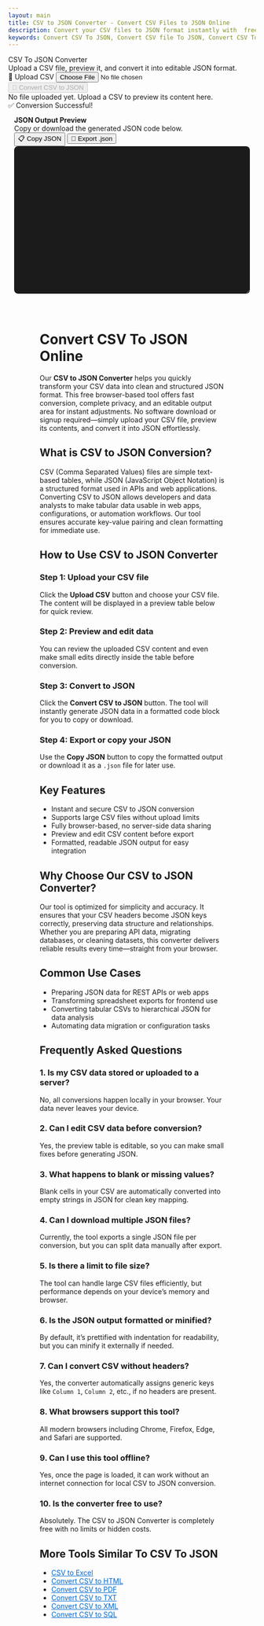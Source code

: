 ```yaml
---
layout: main
title: CSV to JSON Converter - Convert CSV Files to JSON Online
description: Convert your CSV files to JSON format instantly with  free browser-based CSV to JSON converter. Fast, secure, and easy to use.
keywords: Convert CSV To JSON, Convert CSV file To JSON, Convert CSV To JSON file, Convert CSV file To JSON file, CSV To JSON, CSV To JSON Converter
---
```

<script src="https://cdnjs.cloudflare.com/ajax/libs/xlsx/0.18.5/xlsx.full.min.js"></script>

<div class="csvx-container">
  <div class="csvx-panel" id="csvPanel">
    <div class="panel-header">
      <div>
        <div class="title">CSV To JSON Converter</div>
        <div class="small">Upload a CSV file, preview it, and convert it into editable JSON format.</div>
      </div>
      <div class="controls">
        <label class="csvx-btn" id="uploadBtn" title="Upload CSV">
          📂 Upload CSV
          <input id="fileInput" type="file" accept="text/csv, .csv">
        </label>
        <button class="csvx-btn primary" id="convertBtn" disabled title="Convert CSV to JSON">🔄 Convert CSV to JSON</button>
      </div>
    </div>
    <div id="csvPreview" class="csvx-preview" contenteditable>
      <div class="small" id="placeholder">No file uploaded yet. Upload a CSV to preview its content here.</div>
    </div>
    <div id="toast" class="csvx-toast">✅ Conversion Successful!</div>
  </div>
</div>

<div class="csvx-container">  
  <div id="jsonPanel" class="csvx-excel-panel">
    <div class="csvx-panel" style="padding:12px;">
      <div class="excel-header">
        <div>
          <div style="font-weight:700">JSON Output Preview</div>
          <div class="small">Copy or download the generated JSON code below.</div>
        </div>
        <div class="controls">
          <button class="csvx-btn" id="copyJsonBtn" title="Copy JSON to Clipboard">📋 Copy JSON</button>
          <button class="csvx-btn" id="exportJsonBtn" title="Download as JSON File">💾 Export .json</button>
        </div>
      </div>
      <textarea id="jsonPreview" class="csvx-preview" style="min-height:300px; background:#1b1b1b; color:#eee; font-family:monospace; padding:10px; border:none; width:100%; border-radius:8px;" contenteditable="true"></textarea>
    </div>
  </div>
</div>



<script src="/assets/js/csv-to-json.js"></script>


<div style="margin: 4rem">

<h1>Convert CSV To JSON Online</h1>
<p>
Our <strong>CSV to JSON Converter</strong> helps you quickly transform your CSV data into clean and structured JSON format. 
This free browser-based tool offers fast conversion, complete privacy, and an editable output area for instant adjustments. 
No software download or signup required—simply upload your CSV file, preview its contents, and convert it into JSON effortlessly.
</p>

<h2>What is CSV to JSON Conversion?</h2>
<p>
CSV (Comma Separated Values) files are simple text-based tables, while JSON (JavaScript Object Notation) is a structured format used in APIs and web applications. 
Converting CSV to JSON allows developers and data analysts to make tabular data usable in web apps, configurations, or automation workflows. 
Our tool ensures accurate key-value pairing and clean formatting for immediate use.
</p>

<h2>How to Use CSV to JSON Converter</h2>

<h3>Step 1: Upload your CSV file</h3>
<p>Click the <strong>Upload CSV</strong> button and choose your CSV file. The content will be displayed in a preview table below for quick review.</p>

<h3>Step 2: Preview and edit data</h3>
<p>You can review the uploaded CSV content and even make small edits directly inside the table before conversion.</p>

<h3>Step 3: Convert to JSON</h3>
<p>Click the <strong>Convert CSV to JSON</strong> button. The tool will instantly generate JSON data in a formatted code block for you to copy or download.</p>

<h3>Step 4: Export or copy your JSON</h3>
<p>Use the <strong>Copy JSON</strong> button to copy the formatted output or download it as a <code>.json</code> file for later use.</p>

<h2>Key Features</h2>
<ul>
  <li>Instant and secure CSV to JSON conversion</li>
  <li>Supports large CSV files without upload limits</li>
  <li>Fully browser-based, no server-side data sharing</li>
  <li>Preview and edit CSV content before export</li>
  <li>Formatted, readable JSON output for easy integration</li>
</ul>

<h2>Why Choose Our CSV to JSON Converter?</h2>
<p>
Our tool is optimized for simplicity and accuracy. It ensures that your CSV headers become JSON keys correctly, preserving data structure and relationships. 
Whether you are preparing API data, migrating databases, or cleaning datasets, this converter delivers reliable results every time—straight from your browser.
</p>

<h2>Common Use Cases</h2>
<ul>
  <li>Preparing JSON data for REST APIs or web apps</li>
  <li>Transforming spreadsheet exports for frontend use</li>
  <li>Converting tabular CSVs to hierarchical JSON for data analysis</li>
  <li>Automating data migration or configuration tasks</li>
</ul>

<h2>Frequently Asked Questions</h2>

<h3>1. Is my CSV data stored or uploaded to a server?</h3>
<p>No, all conversions happen locally in your browser. Your data never leaves your device.</p>

<h3>2. Can I edit CSV data before conversion?</h3>
<p>Yes, the preview table is editable, so you can make small fixes before generating JSON.</p>

<h3>3. What happens to blank or missing values?</h3>
<p>Blank cells in your CSV are automatically converted into empty strings in JSON for clean key mapping.</p>

<h3>4. Can I download multiple JSON files?</h3>
<p>Currently, the tool exports a single JSON file per conversion, but you can split data manually after export.</p>

<h3>5. Is there a limit to file size?</h3>
<p>The tool can handle large CSV files efficiently, but performance depends on your device’s memory and browser.</p>

<h3>6. Is the JSON output formatted or minified?</h3>
<p>By default, it’s prettified with indentation for readability, but you can minify it externally if needed.</p>

<h3>7. Can I convert CSV without headers?</h3>
<p>Yes, the converter automatically assigns generic keys like <code>Column 1</code>, <code>Column 2</code>, etc., if no headers are present.</p>

<h3>8. What browsers support this tool?</h3>
<p>All modern browsers including Chrome, Firefox, Edge, and Safari are supported.</p>

<h3>9. Can I use this tool offline?</h3>
<p>Yes, once the page is loaded, it can work without an internet connection for local CSV to JSON conversion.</p>

<h3>10. Is the converter free to use?</h3>
<p>Absolutely. The CSV to JSON Converter is completely free with no limits or hidden costs.</p>

 <h2>More Tools Similar To CSV To JSON</h2>
 <ul>
  <li><a href="convert-csv-to-excel" style="color:#0066cc; text-decoration:underline;">CSV to Excel</a></li>
  <li><a href="convert-csv-to-html" style="color:#0066cc; text-decoration:underline;">Convert CSV to HTML</a></li>
  <li><a href="convert-csv-to-pdf" style="color:#0066cc; text-decoration:underline;">Convert CSV to PDF</a></li>
  <li><a href="convert-csv-to-txt" style="color:#0066cc; text-decoration:underline;">Convert CSV to TXT</a></li>
  <li><a href="convert-csv-to-xml" style="color:#0066cc; text-decoration:underline;">Convert CSV to XML</a></li>
  <li><a href="csv-to-sql" style="color:#0066cc; text-decoration:underline;">Convert CSV to SQL</a></li>
 </ul>
</div>

<script type="application/ld+json">
{
  "@context": "https://schema.org",
  "@type": "WebApplication",
  "name": "CSV to JSON Converter",
  "url": "https://smallsuggestions.com/convert-csv-to-json",
  "applicationCategory": "UtilitiesApplication",
  "description": "Convert CSV files to JSON format online. Secure, browser-based CSV to JSON converter for developers and analysts.",
  "operatingSystem": "All",
  "browserRequirements": "Requires JavaScript. Works in all modern browsers.",
  "inLanguage": "en",
  "featureList": [
    "Instant CSV to JSON conversion",
    "Editable data preview",
    "Browser-based privacy",
    "JSON file export"
  ]
}
</script>

<script type="application/ld+json">
{
  "@context": "https://schema.org",
  "@type": "Action",
  "name": "Convert CSV to JSON",
  "description": "Upload a CSV file and convert it into JSON instantly using a browser-based converter.",
  "target": {
    "@type": "EntryPoint",
    "urlTemplate": "https://smallsuggestions.com/convert-csv-to-json",
    "actionPlatform": ["http://schema.org/DesktopWebPlatform", "http://schema.org/MobileWebPlatform"]
  },
  "result": {
    "@type": "Thing",
    "name": "JSON File",
    "description": "Converted JSON data generated from uploaded CSV file.",
     "creator": {
      "@type": "Organization",
      "name": "Small Suggestions"
    }
  }
}
</script>

<script type="application/ld+json">
{
  "@context": "https://schema.org",
  "@type": "Dataset",
  "name": "CSV to JSON Sample Dataset",
  "description": "Sample CSV and JSON data generated through the converter.",
  "license": "https://creativecommons.org/publicdomain/zero/1.0/",
  "distribution": [
    {
      "@type": "DataDownload",
      "encodingFormat": "text/csv",
      "contentUrl": "https://smallsuggestions.com/sample.csv"
    },
    {
      "@type": "DataDownload",
      "encodingFormat": "application/json",
      "contentUrl": "https://smallsuggestions.com/sample.json"
    }
  ]
}
</script>

<script type="application/ld+json">
{
  "@context": "https://schema.org",
  "@type": "HowTo",
  "name": "How to Convert CSV to JSON",
  "step": [
    {"@type": "HowToStep","text": "Upload your CSV file using the Upload button."},
    {"@type": "HowToStep","text": "Preview and edit CSV content before conversion."},
    {"@type": "HowToStep","text": "Click Convert to generate JSON output."},
    {"@type": "HowToStep","text": "Copy or download your JSON file instantly."}
  ]
}
</script>

<script type="application/ld+json">
{
  "@context": "https://schema.org",
  "@type": "ItemList",
  "name": "Related CSV Conversion Tools",
  "itemListElement": [
    {"@type": "ListItem","position": 1,"name": "CSV to Excel","url": "https://smallsuggestions.com/convert-csv-to-excel"},
    {"@type": "ListItem","position": 2,"name": "CSV to HTML","url": "https://smallsuggestions.com/convert-csv-to-html"},
    {"@type": "ListItem","position": 3,"name": "CSV to XML","url": "https://smallsuggestions.com/convert-csv-to-xml"}
  ]
}
</script>

<script type="application/ld+json">
{
  "@context": "https://schema.org",
  "@type": "FAQPage",
  "mainEntity": [
    {"@type": "Question","name": "Is my CSV data stored or uploaded to a server?","acceptedAnswer": {"@type": "Answer","text": "No, all conversions happen locally in your browser."}},
    {"@type": "Question","name": "Can I edit CSV data before conversion?","acceptedAnswer": {"@type": "Answer","text": "Yes, you can edit the CSV in the preview before generating JSON."}},
    {"@type": "Question","name": "What happens to blank or missing values?","acceptedAnswer": {"@type": "Answer","text": "Blank cells are converted into empty strings in JSON."}},
    {"@type": "Question","name": "Can I download multiple JSON files?","acceptedAnswer": {"@type": "Answer","text": "The tool exports one JSON file per conversion session."}},
    {"@type": "Question","name": "Is the converter free?","acceptedAnswer": {"@type": "Answer","text": "Yes, it’s 100% free and browser-based."}}
  ]
}
</script>
